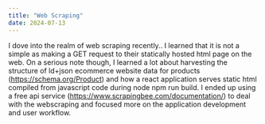 ```yaml
---
title: "Web Scraping"
date: 2024-07-13
---
```


I dove into the realm of web scraping recently.. I learned that it is not a simple as making a GET request to their statically hosted html page on the web. On a serious
note though, I learned a lot about harvesting the structure of ld+json ecommerce website data for products (https://schema.org/Product) and how a react application serves static html
compiled from javascript code during node npm run build. I ended up using a free api service (https://www.scrapingbee.com/documentation/) to deal with the webscraping and focused more on the application development
and user workflow.
